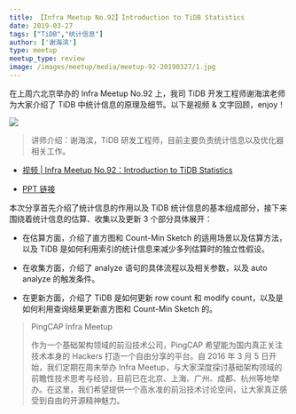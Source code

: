 ```yaml
---
title: 【Infra Meetup No.92】Introduction to TiDB Statistics
date: 2019-03-27
tags: ["TiDB","统计信息"]
author: ['谢海滨']
type: meetup
meetup_type: review
image: /images/meetup/media/meetup-92-20190327/1.jpg
---
```


在上周六北京举办的 Infra Meetup No.92 上，我司 TiDB 开发工程师谢海滨老师为大家介绍了 TiDB 中统计信息的原理及细节。以下是视频 & 文字回顾，enjoy！

![](media/meetup-92-20190327/1.jpg)

>讲师介绍：谢海滨，TiDB 研发工程师，目前主要负责统计信息以及优化器相关工作。

- [视频 | Infra Meetup No.92：Introduction to TiDB Statistics](https://www.bilibili.com/video/av47571391)

- [PPT 链接](https://eyun.baidu.com/s/3huh0sCW)

本次分享首先介绍了统计信息的作用以及 TiDB 统计信息的基本组成部分，接下来围绕着统计信息的估算、收集以及更新 3 个部分具体展开：

- 在估算方面，介绍了直方图和 Count-Min Sketch 的适用场景以及估算方法，以及 TiDB 是如何利用索引的统计信息来减少多列估算时的独立性假设。

- 在收集方面，介绍了 analyze 语句的具体流程以及相关参数，以及 auto analyze 的触发条件。

- 在更新方面，介绍了 TiDB 是如何更新 row count 和 modify count，以及是如何利用查询结果更新直方图和 Count-Min Sketch 的。

>PingCAP Infra Meetup 
>
>作为一个基础架构领域的前沿技术公司，PingCAP 希望能为国内真正关注技术本身的 Hackers 打造一个自由分享的平台。自 2016 年 3 月 5 日开始，我们定期在周末举办 Infra Meetup，与大家深度探讨基础架构领域的前瞻性技术思考与经验，目前已在北京、上海、广州、成都、杭州等地举办。在这里，我们希望提供一个高水准的前沿技术讨论空间，让大家真正感受到自由的开源精神魅力。

